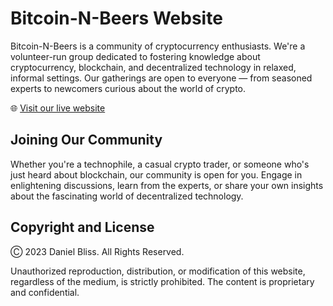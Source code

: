 # Bitcoin-N-Beers Website

Bitcoin-N-Beers is a community of cryptocurrency enthusiasts. We're a volunteer-run group dedicated to fostering knowledge about cryptocurrency, blockchain, and decentralized technology in relaxed, informal settings. Our gatherings are open to everyone — from seasoned experts to newcomers curious about the world of crypto.

🌐 [Visit our live website](https://www.bitcoinandbeers.com/)

## Joining Our Community

Whether you're a technophile, a casual crypto trader, or someone who's just heard about blockchain, our community is open for you. Engage in enlightening discussions, learn from the experts, or share your own insights about the fascinating world of decentralized technology.

## Copyright and License

Ⓒ 2023 Daniel Bliss. All Rights Reserved.

Unauthorized reproduction, distribution, or modification of this website, regardless of the medium, is strictly prohibited. The content is proprietary and confidential.


